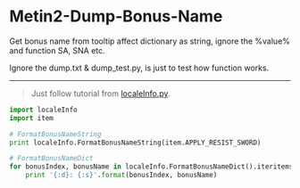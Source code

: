 # Metin2-Dump-Bonus-Name
Get bonus name from tooltip affect dictionary as string, ignore the %value% and function SA, SNA etc.

Ignore the dump.txt & dump_test.py, is just to test how function works.
___
>Just follow tutorial from [localeInfo.py](https://github.com/Vegas007/Metin2-Dump-Bonus-Name/blob/master/localeInfo.py).

```python
import localeInfo
import item

# FormatBonusNameString
print localeInfo.FormatBonusNameString(item.APPLY_RESIST_SWORD)

# FormatBonusNameDict
for bonusIndex, bonusName in localeInfo.FormatBonusNameDict().iteritems():
	print '{:d}: {:s}'.format(bonusIndex, bonusName)
```
